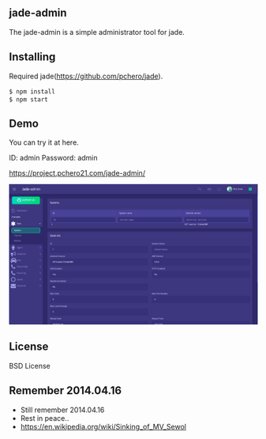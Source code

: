 ## jade-admin
The jade-admin is a simple administrator tool for jade.

## Installing
Required jade(https://github.com/pchero/jade).

```
$ npm install
$ npm start
```

## Demo
You can try it at here.

ID: admin
Password: admin

https://project.pchero21.com/jade-admin/

[![Screen Preview](./jade-admin.png)](./jade-admin.png)

## License
BSD License

## Remember 2014.04.16
* Still remember 2014.04.16
* Rest in peace..
* https://en.wikipedia.org/wiki/Sinking_of_MV_Sewol
